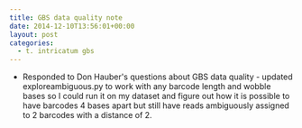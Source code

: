 ```yaml
---
title: GBS data quality note
date: 2014-12-10T13:56:01+00:00
layout: post
categories:
  - t. intricatum gbs
---
```

  * Responded to Don Hauber's questions about GBS data quality - updated exploreambiguous.py to work with any barcode length and wobble bases so I could run it on my dataset and figure out how it is possible to have barcodes 4 bases apart but still have reads ambiguously assigned to 2 barcodes with a distance of 2.
